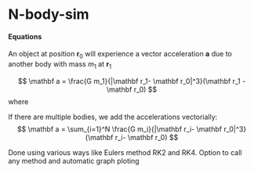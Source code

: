 # N-body-sim
#### Equations
 
 An object at position $\mathbf r_0$ will experience a vector acceleration $\mathbf a$ due to another body with mass $m_1$ at $\mathbf r_1$
 
 $$
 \mathbf a = \frac{G m_1}{|\mathbf r_1- \mathbf r_0|^3}(\mathbf r_1 - \mathbf r_0)
 $$
 where 
 
 If there are multiple bodies, we add the accelerations vectorially:
 $$
 \mathbf a  = \sum_{i=1}^N \frac{G m_i}{|\mathbf r_i- \mathbf r_0|^3}(\mathbf r_i- \mathbf r_0)
 $$
 
 Done using various ways like Eulers method RK2 and RK4. Option to call any method and automatic graph ploting
